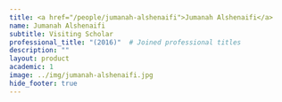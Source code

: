 ```yaml
---
title: <a href="/people/jumanah-alshenaifi">Jumanah Alshenaifi</a>
name: Jumanah Alshenaifi
subtitle: Visiting Scholar
professional_title: "(2016)"  # Joined professional titles
description: ""
layout: product
academic: 1
image: ../img/jumanah-alshenaifi.jpg
hide_footer: true
---
```

